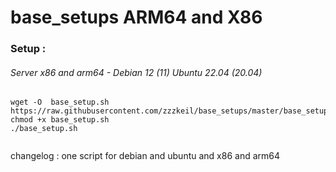 # base_setups ARM64 and X86

### Setup :

###### Server x86 and arm64  -  Debian 12 (11) Ubuntu 22.04 (20.04)
```
wget -O  base_setup.sh https://raw.githubusercontent.com/zzzkeil/base_setups/master/base_setup.sh
chmod +x base_setup.sh
./base_setup.sh


```


changelog :
one script for debian and ubuntu  and x86 and arm64
